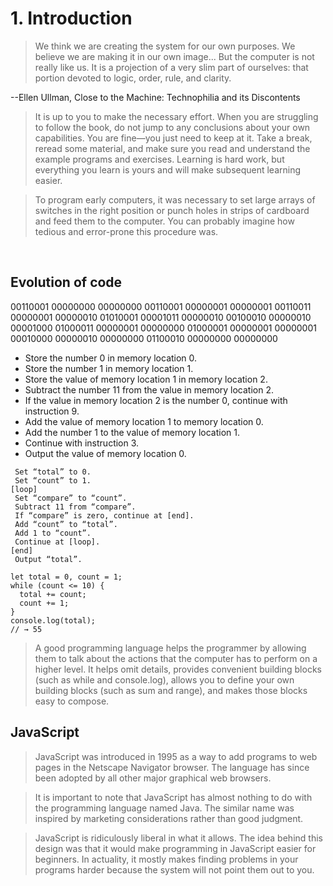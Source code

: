 # 1. Introduction
> We think we are creating the system for our own purposes. We believe we are making it in our own image... But the computer is not really like us. It is a projection of a very slim part of ourselves: that portion devoted to logic, order, rule, and clarity.

--Ellen Ullman, Close to the Machine: Technophilia and its Discontents  

> It is up to you to make the necessary effort. When you are struggling to follow the book, do not jump to any conclusions about your own capabilities. You are fine—you just need to keep at it. Take a break, reread some material, and make sure you read and understand the example programs and exercises. Learning is hard work, but everything you learn is yours and will make subsequent learning easier.

>  To program early computers, it was necessary to set large arrays of switches in the right position or punch holes in strips of cardboard and feed them to the computer. You can probably imagine how tedious and error-prone this procedure was. 
<br>


## Evolution of code
00110001 00000000 00000000
00110001 00000001 00000001
00110011 00000001 00000010
01010001 00001011 00000010
00100010 00000010 00001000
01000011 00000001 00000000
01000001 00000001 00000001
00010000 00000010 00000000
01100010 00000000 00000000

- Store the number 0 in memory location 0.
- Store the number 1 in memory location 1.
- Store the value of memory location 1 in memory location 2.
- Subtract the number 11 from the value in memory location 2.
- If the value in memory location 2 is the number 0, continue with instruction 9.
- Add the value of memory location 1 to memory location 0.
- Add the number 1 to the value of memory location 1.
- Continue with instruction 3.
- Output the value of memory location 0.

```
 Set “total” to 0.
 Set “count” to 1.
[loop]
 Set “compare” to “count”.
 Subtract 11 from “compare”.
 If “compare” is zero, continue at [end].
 Add “count” to “total”.
 Add 1 to “count”.
 Continue at [loop].
[end]
 Output “total”.
```

```
let total = 0, count = 1;
while (count <= 10) {
  total += count;
  count += 1;
}
console.log(total);
// → 55
```

>A good programming language helps the programmer by allowing them to talk about the actions that the computer has to perform on a higher level. It helps omit details, provides convenient building blocks (such as while and console.log), allows you to define your own building blocks (such as sum and range), and makes those blocks easy to compose.

## JavaScript 

>JavaScript was introduced in 1995 as a way to add programs to web pages in the Netscape Navigator browser. The language has since been adopted by all other major graphical web browsers. 

>It is important to note that JavaScript has almost nothing to do with the programming language named Java. The similar name was inspired by marketing considerations rather than good judgment.

>JavaScript is ridiculously liberal in what it allows. The idea behind this design was that it would make programming in JavaScript easier for beginners. In actuality, it mostly makes finding problems in your programs harder because the system will not point them out to you.